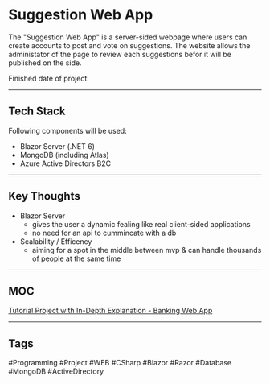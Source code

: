 # Suggestion Web App

The "Suggestion Web App" is a server-sided webpage where users can create accounts to post and vote on suggestions. The website allows the administator of the page to review each suggestions befor it will be published on the side.

Finished date of project: 

***
## Tech Stack

Following components will be used:
 - Blazor Server (.NET 6)
 - MongoDB (including Atlas)
 - Azure Active Directors B2C

***

## Key Thoughts

- Blazor Server 
	- gives the user a dynamic fealing like real client-sided applications
	- no need for an api to cummincate with a db
- Scalability / Efficency
	- aiming for a spot in the middle between mvp & can handle thousands of people at the same time

***

## MOC

[Tutorial Project with In-Depth Explanation - Banking Web App](https://github.com/lucasmenke/notes/blob/main/Tutorials/Banking-Web-App.md)

***

## Tags

#Programming #Project #WEB #CSharp #Blazor #Razor #Database #MongoDB #ActiveDirectory